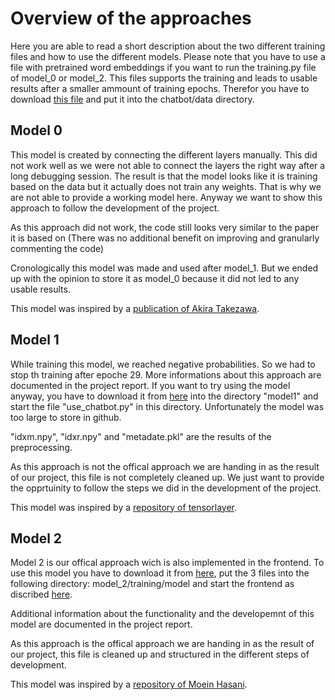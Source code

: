 # Overview of the approaches
Here you are able to read a short description about the two different training files and how to use the different models. Please note that you have to use a file with pretrained word embeddings if you want to run the training.py file of model_0 or model_2. This files supports the training and leads to usable results after a smaller ammount of training epochs. Therefor you have to download [this file](https://www.kaggle.com/watts2/glove6b50dtxt/download) and put it into the chatbot/data directory.

## Model 0
This model is created by connecting the different layers manually. This did not work well as we were not able to connect the layers the right way after a long debugging session. The result is that the model looks like it is training based on the data but it actually does not train any weights. That is why we are not able to provide a working model here. Anyway we want to show this approach to follow the development of the project. 

As this approach did not work, the code still looks very similar to the paper it is based on (There was no additional benefit on improving and granularly commenting the code)

Cronologically this model was made and used after model_1. But we ended up with the opinion to store it as model_0 because it did not led to any usable results.

This model was inspired by a [publication of Akira Takezawa](https://towardsdatascience.com/how-to-implement-seq2seq-lstm-model-in-keras-shortcutnlp-6f355f3e5639).

## Model 1
While training this model, we reached negative probabilities. So we had to stop th training after epoche 29. More informations about this approach are documented in the project report.
If you want to try using the model anyway, you have to download it from [here](https://drive.google.com/file/d/1-Wye2qLMIkrWpGFL0dcdSIaJVQuqD5T2/view?usp=sharing) into the directory "model1" and start the file "use_chatbot.py" in this directory. Unfortunately the model was too large to store in github.

"idxm.npy", "idxr.npy" and "metadate.pkl" are the results of the preprocessing.

As this approach is not the offical approach we are handing in as the result of our project, this file is not completely cleaned up. We just want to provide the opprtuinity to follow the steps we did in the development of the project.

This model was inspired by a [repository of tensorlayer](https://github.com/tensorlayer/seq2seq-chatbot).

## Model 2
Model 2 is our offical approach wich is also implemented in the frontend. To use this model you have to download it from [here](https://drive.google.com/drive/folders/1qkqUJqsTw3lYPvoIKi1xJLhdjgPWzu9b?usp=sharing), put the 3 files into the following directory: model_2/training/model and start the frontend as discribed [here](https://github.com/SimonScapan/AuntElisa).

Additional information about the functionality and the developemnt of this model are documented in the project report.

As this approach is the offical approach we are handing in as the result of our project, this file is cleaned up and structured in the different steps of development.

This model was inspired by a [repository of Moein Hasani](https://github.com/Moeinh77/Chatbot-with-TensorFlow-and-Keras).

